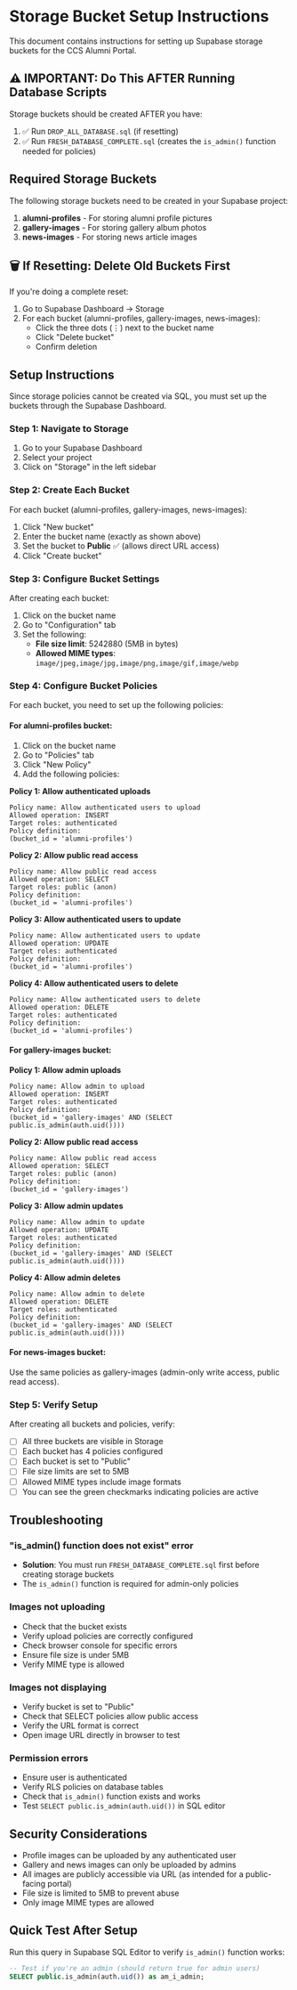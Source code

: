 # Storage Bucket Setup Instructions

This document contains instructions for setting up Supabase storage buckets for the CCS Alumni Portal.

## ⚠️ IMPORTANT: Do This AFTER Running Database Scripts

Storage buckets should be created AFTER you have:
1. ✅ Run `DROP_ALL_DATABASE.sql` (if resetting)
2. ✅ Run `FRESH_DATABASE_COMPLETE.sql` (creates the `is_admin()` function needed for policies)

## Required Storage Buckets

The following storage buckets need to be created in your Supabase project:

1. **alumni-profiles** - For storing alumni profile pictures
2. **gallery-images** - For storing gallery album photos
3. **news-images** - For storing news article images

## 🗑️ If Resetting: Delete Old Buckets First

If you're doing a complete reset:

1. Go to Supabase Dashboard → Storage
2. For each bucket (alumni-profiles, gallery-images, news-images):
   - Click the three dots (⋮) next to the bucket name
   - Click "Delete bucket"
   - Confirm deletion

## Setup Instructions

Since storage policies cannot be created via SQL, you must set up the buckets through the Supabase Dashboard.

### Step 1: Navigate to Storage

1. Go to your Supabase Dashboard
2. Select your project
3. Click on "Storage" in the left sidebar

### Step 2: Create Each Bucket

For each bucket (alumni-profiles, gallery-images, news-images):

1. Click "New bucket"
2. Enter the bucket name (exactly as shown above)
3. Set the bucket to **Public** ✅ (allows direct URL access)
4. Click "Create bucket"

### Step 3: Configure Bucket Settings

After creating each bucket:

1. Click on the bucket name
2. Go to "Configuration" tab
3. Set the following:
   - **File size limit**: 5242880 (5MB in bytes)
   - **Allowed MIME types**: `image/jpeg,image/jpg,image/png,image/gif,image/webp`

### Step 4: Configure Bucket Policies

For each bucket, you need to set up the following policies:

#### For alumni-profiles bucket:

1. Click on the bucket name
2. Go to "Policies" tab
3. Click "New Policy"
4. Add the following policies:

**Policy 1: Allow authenticated uploads**
```
Policy name: Allow authenticated users to upload
Allowed operation: INSERT
Target roles: authenticated
Policy definition:
(bucket_id = 'alumni-profiles')
```

**Policy 2: Allow public read access**
```
Policy name: Allow public read access
Allowed operation: SELECT
Target roles: public (anon)
Policy definition:
(bucket_id = 'alumni-profiles')
```

**Policy 3: Allow authenticated users to update**
```
Policy name: Allow authenticated users to update
Allowed operation: UPDATE
Target roles: authenticated
Policy definition:
(bucket_id = 'alumni-profiles')
```

**Policy 4: Allow authenticated users to delete**
```
Policy name: Allow authenticated users to delete
Allowed operation: DELETE
Target roles: authenticated
Policy definition:
(bucket_id = 'alumni-profiles')
```

#### For gallery-images bucket:

**Policy 1: Allow admin uploads**
```
Policy name: Allow admin to upload
Allowed operation: INSERT
Target roles: authenticated
Policy definition:
(bucket_id = 'gallery-images' AND (SELECT public.is_admin(auth.uid())))
```

**Policy 2: Allow public read access**
```
Policy name: Allow public read access
Allowed operation: SELECT
Target roles: public (anon)
Policy definition:
(bucket_id = 'gallery-images')
```

**Policy 3: Allow admin updates**
```
Policy name: Allow admin to update
Allowed operation: UPDATE
Target roles: authenticated
Policy definition:
(bucket_id = 'gallery-images' AND (SELECT public.is_admin(auth.uid())))
```

**Policy 4: Allow admin deletes**
```
Policy name: Allow admin to delete
Allowed operation: DELETE
Target roles: authenticated
Policy definition:
(bucket_id = 'gallery-images' AND (SELECT public.is_admin(auth.uid())))
```

#### For news-images bucket:

Use the same policies as gallery-images (admin-only write access, public read access).

### Step 5: Verify Setup

After creating all buckets and policies, verify:

- [ ] All three buckets are visible in Storage
- [ ] Each bucket has 4 policies configured
- [ ] Each bucket is set to "Public"
- [ ] File size limits are set to 5MB
- [ ] Allowed MIME types include image formats
- [ ] You can see the green checkmarks indicating policies are active

## Troubleshooting

### "is_admin() function does not exist" error
- **Solution**: You must run `FRESH_DATABASE_COMPLETE.sql` first before creating storage buckets
- The `is_admin()` function is required for admin-only policies

### Images not uploading
- Check that the bucket exists
- Verify upload policies are correctly configured
- Check browser console for specific errors
- Ensure file size is under 5MB
- Verify MIME type is allowed

### Images not displaying
- Verify bucket is set to "Public"
- Check that SELECT policies allow public access
- Verify the URL format is correct
- Open image URL directly in browser to test

### Permission errors
- Ensure user is authenticated
- Verify RLS policies on database tables
- Check that `is_admin()` function exists and works
- Test `SELECT public.is_admin(auth.uid())` in SQL editor

## Security Considerations

- Profile images can be uploaded by any authenticated user
- Gallery and news images can only be uploaded by admins
- All images are publicly accessible via URL (as intended for a public-facing portal)
- File size is limited to 5MB to prevent abuse
- Only image MIME types are allowed

## Quick Test After Setup

Run this query in Supabase SQL Editor to verify `is_admin()` function works:

```sql
-- Test if you're an admin (should return true for admin users)
SELECT public.is_admin(auth.uid()) as am_i_admin;
```
